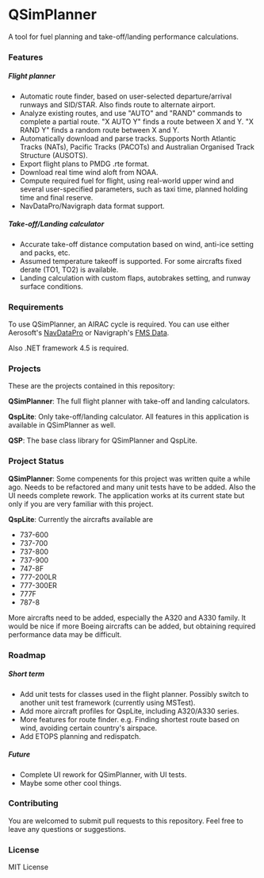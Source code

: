 # QSimPlanner
A tool for fuel planning and take-off/landing performance calculations.

### Features
##### Flight planner
- Automatic route finder, based on user-selected departure/arrival runways and SID/STAR. Also finds route to alternate airport.
- Analyze existing routes, and use "AUTO" and "RAND" commands to complete a partial route. "X AUTO Y" finds a route between X and Y. "X RAND Y" finds a random route between X and Y.
- Automatically download and parse tracks. Supports North Atlantic Tracks (NATs), Pacific Tracks (PACOTs) and Australian Organised Track Structure (AUSOTS).
- Export flight plans to PMDG .rte format.
- Download real time wind aloft from NOAA.
- Compute required fuel for flight, using real-world upper wind and several user-specified parameters, such as taxi time, planned holding time and final reserve.
- NavDataPro/Navigraph data format support.

##### Take-off/Landing calculator
- Accurate take-off distance computation based on wind, anti-ice setting and packs, etc. 
- Assumed temperature takeoff is supported. For some aircrafts fixed derate (TO1, TO2) is available.
- Landing calculation with custom flaps, autobrakes setting, and runway surface conditions.

### Requirements
To use QSimPlanner, an AIRAC cycle is required. You can use either Aerosoft's [NavDataPro] or Navigraph's [FMS Data].

Also .NET framework 4.5 is required.

### Projects
These are the projects contained in this repository:

**QSimPlanner**: The full flight planner with take-off and landing calculators.

**QspLite**: Only take-off/landing calculator. All features in this application is available in QSimPlanner as well.

**QSP**: The base class library for QSimPlanner and QspLite.

### Project Status
**QSimPlanner**: Some compenents for this project was written quite a while ago. Needs to be refactored and many unit tests have to be added. Also the UI needs complete rework. The application works at its current state but only if you are very familiar with this project.

**QspLite**: Currently the aircrafts available are
- 737-600
- 737-700
- 737-800
- 737-900
- 747-8F
- 777-200LR
- 777-300ER
- 777F
- 787-8

More aircrafts need to be added, especially the A320 and A330 family. It would be nice if more Boeing aircrafts can be added, but obtaining required performance data may be difficult.

### Roadmap
##### Short term
- Add unit tests for classes used in the flight planner. Possibly switch to another unit test framework (currently using MSTest).
- Add more aircraft profiles for QspLite, including A320/A330 series.
- More features for route finder. e.g. Finding shortest route based on wind,  avoiding certain country's airspace.
- Add ETOPS planning and redispatch.

##### Future
- Complete UI rework for QSimPlanner, with UI tests.
- Maybe some other cool things.

### Contributing
You are welcomed to submit pull requests to this repository. Feel free to leave any questions or suggestions.

### License
MIT License

   [NavDataPro]: <http://www.aerosoft.com/cgi-local/us/iboshop.cgi?showd,7411699320,D11688>
   [FMS Data]: <https://www.navigraph.com/FmsData.aspx>